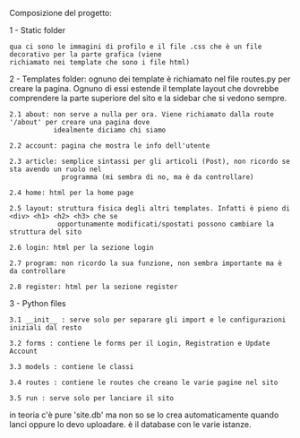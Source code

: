 Composizione del progetto:

1 - Static folder
    
    qua ci sono le immagini di profilo e il file .css che è un file decorativo per la parte grafica (viene
    richiamato nei template che sono i file html)
 
 2 - Templates folder: ognuno dei template è richiamato nel file routes.py per creare la pagina. Ognuno di essi
                       estende il template layout che dovrebbe comprendere la parte superiore del sito e la
                       sidebar che si vedono sempre.
 
    2.1 about: non serve a nulla per ora. Viene richiamato dalla route '/about' per creare una pagina dove
               idealmente diciamo chi siamo
               
    2.2 account: pagina che mostra le info dell'utente
    
    2.3 article: semplice sintassi per gli articoli (Post), non ricordo se sta avendo un ruolo nel 
                 programma (mi sembra di no, ma è da controllare)
                 
    2.4 home: html per la home page
    
    2.5 layout: struttura fisica degli altri templates. Infatti è pieno di <div> <h1> <h2> <h3> che se
                opportunamente modificati/spostati possono cambiare la struttura del sito
    
    2.6 login: html per la sezione login
    
    2.7 program: non ricordo la sua funzione, non sembra importante ma è da controllare
    
    2.8 register: html per la sezione register

3 - Python files
    
    3.1 __init__ : serve solo per separare gli import e le configurazioni iniziali dal resto
    
    3.2 forms : contiene le forms per il Login, Registration e Update Account
    
    3.3 models : contiene le classi 
    
    3.4 routes : contiene le routes che creano le varie pagine nel sito
    
    3.5 run : serve solo per lanciare il sito
    
    
 in teoria c'è pure 'site.db' ma non so se lo crea automaticamente quando lanci oppure lo devo uploadare. è il database con le varie istanze.
    
